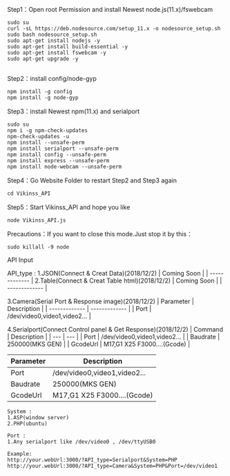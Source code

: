 Step1：Open root Permission and install Newest node.js(11.x)/fswebcam 
```
sudo su
curl -sL https://deb.nodesource.com/setup_11.x -o nodesource_setup.sh
sudo bash nodesource_setup.sh
sudo apt-get install nodejs -y
sudo apt-get install build-essential -y
sudo apt-get install fswebcam -y
sudo apt-get upgrade -y


```


Step2：install config/node-gyp
```
npm install -g config
npm install -g node-gyp

```

Step3：install Newest npm(11.x) and serialport 
```
sudo su
npm i -g npm-check-updates
npm-check-updates -u
npm install --unsafe-perm
npm install serialport --unsafe-perm
npm install config --unsafe-perm
npm install express --unsafe-perm
npm install node-webcam --unsafe-perm

```

Step4：Go Website Folder to restart Step2 and Step3 again
```
cd Vikinss_API
```

Step5：Start Vikinss_API and hope you like 
```
node Vikinss_API.js
```

Precautions：If you want to close this mode.Just stop it by this：
```
sudo killall -9 node
```


API Input

API_type :
1.JSON(Connect & Creat Data)(2018/12/2)
| Coming Soon |
| ------------- |
2.Table(Connect & Creat Table html)(2018/12/2)
| Coming Soon |
| ------------- |

3.Camera(Serial Port & Response image)(2018/12/2)
| Parameter  | Description |
| ------------- | ------------- |
| Port  | /dev/video0,video1,video2... |


4.Serialport(Connect Control panel & Get Response)(2018/12/2)
| Command | Description |
| --- | --- |
| Port  | /dev/video0,video1,video2... |
| Baudrate  | 250000(MKS GEN) |
| GcodeUrl  | M17,G1 X25 F3000....(Gcode) |

| Parameter  | Description |
| ------------- | ------------- |
| Port  | /dev/video0,video1,video2... |
| Baudrate  | 250000(MKS GEN) |
| GcodeUrl  | M17,G1 X25 F3000....(Gcode) |

```
System :
1.ASP(window server)
2.PHP(ubuntu)

Port :
1.Any serialport like /dev/video0 , /dev/ttyUSB0  

Example:
http://your.webUrl:3000/?API_type=Serialport&System=PHP
http://your.webUrl:3000/?API_type=Camera&System=PHP&Port=/dev/video1

```

